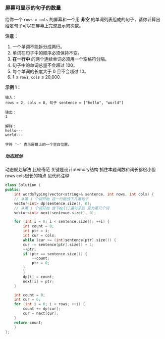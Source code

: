 ### 屏幕可显示的句子的数量

给你一个 `rows x cols` 的屏幕和一个用 **非空** 的单词列表组成的句子，请你计算出给定句子可以在屏幕上完整显示的次数。

**注意：**

1. 一个单词不能拆分成两行。
2. 单词在句子中的顺序必须保持不变。
3. **在一行中** 的两个连续单词必须用一个空格符分隔。
4. 句子中的单词总量不会超过 100。
5. 每个单词的长度大于 0 且不会超过 10。
6. 1 ≤ `rows`, `cols` ≤ 20,000.

 

**示例 1：**

```
输入：
rows = 2, cols = 8, 句子 sentence = ["hello", "world"]

输出：
1

解释：
hello---
world---

字符 '-' 表示屏幕上的一个空白位置。
```



##### 动态规划

动态规划解法 比较奇葩 关键是设计memory结构 抓住本题词数和词长都很小但rows cols很长的特点 见代码注释



```c++
class Solution {
public:
    int wordsTyping(vector<string>& sentence, int rows, int cols) {
	// 从第 i 个词开始 这一行能放下几遍句子
	vector<int> dp(sentence.size(), 0);
	// 从第 i 个词开始 放下dp[i]遍句子后 变为第几个词
	vector<int> next(sentence.size(), 0);

	for (int i = 0; i < sentence.size(); ++i) {
	    int count = 0;
	    int ptr = i;
	    int cur = cols;
	    while (cur >= (int)sentence[ptr].size()) {
		cur -= sentence[ptr].size() + 1;
		++ptr;
		if (ptr == sentence.size()) {
		    ++count;
		    ptr = 0;
		}
	    }
	    dp[i] = count;
	    next[i] = ptr;
	}

	int count = 0;
	int cur = 0;
	for (int i = 0; i < rows; ++i) {
	    count += dp[cur];
	    cur = next[cur];
	}
	return count;
    }
};

```

